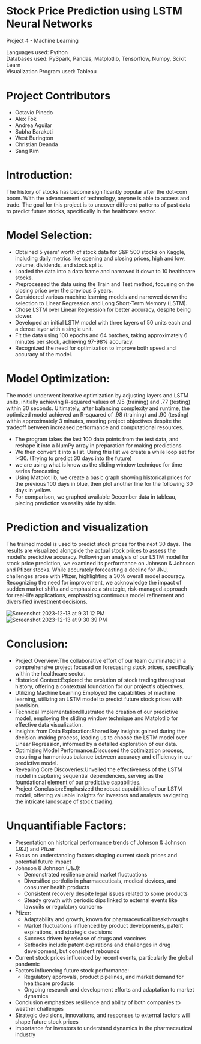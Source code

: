 # Stock Price Prediction using LSTM Neural Networks
Project 4 - Machine Learning

Languages used: Python <br />
Databases used: PySpark, Pandas, Matplotlib, Tensorflow, Numpy, Scikit Learn <br />
Visualization Program used: Tableau <br />

# Project Contributors
* Octavio Pinedo
* Alex Fok
* Andrea Aguilar
* Subha Barakoti
* West Burington
* Christian Deanda
* Sang Kim

# Introduction:
The history of stocks has become significantly popular after the dot-com boom. With the advancement of technology, anyone is able to access and trade.  The goal for this project is to uncover different patterns of past data to predict future stocks, specifically in the healthcare sector. 

# Model Selection:
* Obtained 5 years' worth of stock data for S&P 500 stocks on Kaggle, including daily metrics like opening and closing prices, high and low, volume, dividends, and stock splits.
* Loaded the data into a data frame and narrowed it down to 10 healthcare stocks.
* Preprocessed the data using the Train and Test method, focusing on the closing price over the previous 5 years.
* Considered various machine learning models and narrowed down the selection to Linear Regression and Long Short-Term Memory (LSTM).
* Chose LSTM over Linear Regression for better accuracy, despite being slower.
* Developed an initial LSTM model with three layers of 50 units each and a dense layer with a single unit.
* Fit the data using 100 epochs and 64 batches, taking approximately 6 minutes per stock, achieving 97-98% accuracy.
* Recognized the need for optimization to improve both speed and accuracy of the model.

# Model Optimization:
The model underwent iterative optimization by adjusting layers and LSTM units, initially achieving R-squared values of .95 (training) and .77 (testing) within 30 seconds. Ultimately, after balancing complexity and runtime, the optimized model achieved an R-squared of .98 (training) and .90 (testing) within approximately 3 minutes, meeting project objectives despite the tradeoff between increased performance and computational resources.
* The program takes the last 100 data points from the test data, and reshape it into a NumPy array in preparation for making predictions
* We then convert it into a list. Using this list we create a while loop set for I<30. (Trying to predict 30 days into the future)
* we are using what is know as the sliding window technique for time series forecasting
* Using Matplot lib, we create a basic graph showing historical prices for the previous 100 days in blue, then plot another line for the following 30 days in yellow.
* For comparison, we graphed available December data in tableau, placing prediction vs reality side by side.

# Prediction and visualization
The trained model is used to predict stock prices for the next 30 days. The results are visualized alongside the actual stock prices to assess the model's predictive accuracy. Following an analysis of our LSTM model for stock price prediction, we examined its performance on Johnson & Johnson and Pfizer stocks. While accurately forecasting a decline for JNJ, challenges arose with Pfizer, highlighting a 30% overall model accuracy. Recognizing the need for improvement, we acknowledge the impact of sudden market shifts and emphasize a strategic, risk-managed approach for real-life applications, emphasizing continuous model refinement and diversified investment decisions.

![Screenshot 2023-12-13 at 9 31 12 PM](https://github.com/samkimmmm/machine_learning_etf_price_prediction/assets/135805393/b05d3c6c-1925-4516-b7b0-f9c0ca0fbd08)
![Screenshot 2023-12-13 at 9 30 39 PM](https://github.com/samkimmmm/machine_learning_etf_price_prediction/assets/135805393/957c6776-16fc-4654-b757-02e917226599)

# Conclusion:
* Project Overview:The collaborative effort of our team culminated in a comprehensive project focused on forecasting stock prices, specifically within the healthcare sector.
* Historical Context:Explored the evolution of stock trading throughout history, offering a contextual foundation for our project's objectives.
* Utilizing Machine Learning:Employed the capabilities of machine learning, utilizing an LSTM model to predict future stock prices with precision.
* Technical Implementation:Illustrated the creation of our predictive model, employing the sliding window technique and Matplotlib for effective data visualization.
* Insights from Data Exploration:Shared key insights gained during the decision-making process, leading us to choose the LSTM model over Linear Regression, informed by a detailed exploration of our data.
* Optimizing Model Performance:Discussed the optimization process, ensuring a harmonious balance between accuracy and efficiency in our predictive model.
* Revealing Core Discoveries:Unveiled the effectiveness of the LSTM model in capturing sequential dependencies, serving as the foundational element of our predictive capabilities.
* Project Conclusion:Emphasized the robust capabilities of our LSTM model, offering valuable insights for investors and analysts navigating the intricate landscape of stock trading.

# Unquantifiable Factors:
* Presentation on historical performance trends of Johnson & Johnson (J&J) and Pfizer
* Focus on understanding factors shaping current stock prices and potential future impact
* Johnson & Johnson (J&J):
  * Demonstrated resilience amid market fluctuations
  * Diversified portfolio in pharmaceuticals, medical devices, and consumer health products
  * Consistent recovery despite legal issues related to some products
  * Steady growth with periodic dips linked to external events like lawsuits or regulatory concerns
* Pfizer:
  * Adaptability and growth, known for pharmaceutical breakthroughs
  * Market fluctuations influenced by product developments, patent expirations, and strategic decisions
  * Success driven by release of drugs and vaccines
  * Setbacks include patent expirations and challenges in drug development, but consistent rebounds
* Current stock prices influenced by recent events, particularly the global pandemic
* Factors influencing future stock performance:
  * Regulatory approvals, product pipelines, and market demand for healthcare products
  * Ongoing research and development efforts and adaptation to market dynamics
* Conclusion emphasizes resilience and ability of both companies to weather challenges
* Strategic decisions, innovations, and responses to external factors will shape future stock prices
* Importance for investors to understand dynamics in the pharmaceutical industry
